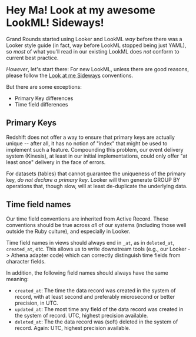 # Hey Ma! Look at my awesome LookML! Sideways!

Grand Rounds started using Looker and LookML *way* before there was a
Looker style guide (in fact, way before LookML stopped being just YAML),
so *most* of what you'll read in our existing LookML does *not* conform
to current best practice.

*However*, let's start there: For new LookML, unless
there are good reasons, please follow the [Look at me
Sideways](https://looker-open-source.github.io/look-at-me-sideways/rules.html)
conventions.

But there are some exceptions:
* Primary Key differences
* Time field differences

## Primary Keys

Redshift does not offer a way to ensure that primary keys are actually
unique -- after all, it has no notion of "index" that might be used to
implement such a feature. Compounding this problem, our event delivery
system (Kinesis), at least in our initial implementations, could only
offer "at least once" delivery in the face of errors.

For datasets (tables) that cannot guarantee the uniqueness of the
primary key, *do not declare a primary key*.  Looker will then generate
GROUP BY operations that, though slow, will at least de-duplicate the
underlying data.

## Time field names

Our time field conventions are inherited from Active Record. These conventions
should be true across *all* of our systems (including those well outside the
Ruby culture), and especially in Looker.

Time field names in views should always end in `_at`, as
in `deleted_at`, `created_at`, etc. This allows us to write downstream tools
(e.g., our Looker -> Athena adapter code) which can correctly distinguish time
fields from character fields.

In addition, the following field names should always have the same meaning:

* `created_at`: The time the data record was created in the system of record, with at least second and preferably microsecond or better precision, in UTC.
* `updated_at`: The most time any field of the data record was created in the system of record. UTC, highest precision available.
* `deleted_at`: The the data record was (soft) deleted in the system of record. Again: UTC, highest precision available.
